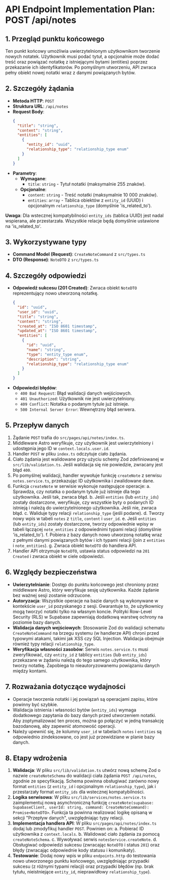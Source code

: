 # API Endpoint Implementation Plan: POST /api/notes

## 1. Przegląd punktu końcowego
Ten punkt końcowy umożliwia uwierzytelnionym użytkownikom tworzenie nowych notatek. Użytkownik musi podać tytuł, a opcjonalnie może dodać treść oraz powiązać notatkę z istniejącymi bytami (entities) poprzez przekazanie ich identyfikatorów. Po pomyślnym utworzeniu, API zwraca pełny obiekt nowej notatki wraz z danymi powiązanych bytów.

## 2. Szczegóły żądania
-   **Metoda HTTP**: `POST`
-   **Struktura URL**: `/api/notes`
-   **Request Body**:
    ```json
    {
      "title": "string",
      "content": "string",
      "entities": [
        {
          "entity_id": "uuid",
          "relationship_type": "relationship_type enum"
        }
      ]
    }
    ```
-   **Parametry**:
    -   **Wymagane**:
        -   `title`: `string` - Tytuł notatki (maksymalnie 255 znaków).
    -   **Opcjonalne**:
        -   `content`: `string` - Treść notatki (maksymalnie 10 000 znaków).
        -   `entities`: `array` - Tablica obiektów z `entity_id` (UUID) i opcjonalnym `relationship_type` (domyślnie 'is_related_to').

**Uwaga**: Dla wstecznej kompatybilności `entity_ids` (tablica UUID) jest nadal wspierana, ale przestarzała. Wszystkie relacje będą domyślnie ustawione na 'is_related_to'.

## 3. Wykorzystywane typy
-   **Command Model (Request)**: `CreateNoteCommand` z `src/types.ts`
-   **DTO (Response)**: `NoteDTO` z `src/types.ts`

## 4. Szczegóły odpowiedzi
-   **Odpowiedź sukcesu (201 Created)**: Zwraca obiekt `NoteDTO` reprezentujący nowo utworzoną notatkę.
    ```json
    {
      "id": "uuid",
      "user_id": "uuid",
      "title": "string",
      "content": "string",
      "created_at": "ISO 8601 timestamp",
      "updated_at": "ISO 8601 timestamp",
      "entities": [
        {
          "id": "uuid",
          "name": "string",
          "type": "entity_type enum",
          "description": "string",
          "relationship_type": "relationship_type enum"
        }
      ]
    }
    ```
-   **Odpowiedzi błędów**:
    -   `400 Bad Request`: Błąd walidacji danych wejściowych.
    -   `401 Unauthorized`: Użytkownik nie jest uwierzytelniony.
    -   `409 Conflict`: Notatka o podanym tytule już istnieje.
    -   `500 Internal Server Error`: Wewnętrzny błąd serwera.

## 5. Przepływ danych
1.  Żądanie `POST` trafia do `src/pages/api/notes/index.ts`.
2.  Middleware Astro weryfikuje, czy użytkownik jest uwierzytelniony i udostępnia jego ID w `context.locals.user.id`.
3.  Handler `POST` w pliku `index.ts` odczytuje ciało żądania.
4.  Ciało żądania jest walidowane przy użyciu schemy Zod zdefiniowanej w `src/lib/validation.ts`. Jeśli walidacja się nie powiedzie, zwracany jest błąd `400`.
5.  Po pomyślnej walidacji, handler wywołuje funkcję `createNote` z serwisu `notes.service.ts`, przekazując ID użytkownika i zwalidowane dane.
6.  Funkcja `createNote` w serwisie wykonuje następujące operacje:
    a. Sprawdza, czy notatka o podanym tytule już istnieje dla tego użytkownika. Jeśli tak, zwraca błąd.
    b. Jeśli `entities` (lub `entity_ids`) zostały dostarczone, weryfikuje, czy wszystkie byty o podanych ID istnieją i należą do uwierzytelnionego użytkownika. Jeśli nie, zwraca błąd.
    c. Waliduje typy relacji `relationship_type` (jeśli podane).
    d. Tworzy nowy wpis w tabeli `notes` z `title`, `content` i `user_id`.
    e. Jeśli `entities` (lub `entity_ids`) zostały dostarczone, tworzy odpowiednie wpisy w tabeli łączącej `note_entities` z odpowiednimi typami relacji (domyślnie 'is_related_to').
    f. Pobiera z bazy danych nowo utworzoną notatkę wraz z pełnymi danymi powiązanych bytów i ich typami relacji (join z `entities` i `note_entities`).
    g. Zwraca obiekt `NoteDTO` do handlera API.
7.  Handler API otrzymuje `NoteDTO`, ustawia status odpowiedzi na `201 Created` i zwraca obiekt w ciele odpowiedzi.

## 6. Względy bezpieczeństwa
-   **Uwierzytelnianie**: Dostęp do punktu końcowego jest chroniony przez middleware Astro, który weryfikuje sesję użytkownika. Każde żądanie bez ważnej sesji zostanie odrzucone.
-   **Autoryzacja**: Wszystkie operacje na bazie danych są wykonywane w kontekście `user_id` pozyskanego z sesji. Gwarantuje to, że użytkownicy mogą tworzyć notatki tylko na własnym koncie. Polityki Row-Level Security (RLS) w Supabase zapewniają dodatkową warstwę ochrony na poziomie bazy danych.
-   **Walidacja danych wejściowych**: Stosowanie Zod do walidacji schematu `CreateNoteCommand` na brzegu systemu (w handlerze API) chroni przed typowymi atakami, takimi jak XSS czy SQL Injection. Walidacja obejmuje również typy relacji `relationship_type`.
-   **Weryfikacja własności zasobów**: Serwis `notes.service.ts` musi zweryfikować, czy `entity_id` z tablicy `entities` (lub `entity_ids`) przekazane w żądaniu należą do tego samego użytkownika, który tworzy notatkę. Zapobiega to nieautoryzowanemu powiązaniu danych między kontami.

## 7. Rozważania dotyczące wydajności
-   Operacje tworzenia notatki i jej powiązań są operacjami zapisu, które powinny być szybkie.
-   Walidacja istnienia i własności bytów (`entity_ids`) wymaga dodatkowego zapytania do bazy danych przed utworzeniem notatki. Aby zoptymalizować ten proces, można go połączyć w jedną transakcję bazodanową, aby zapewnić atomowość operacji.
-   Należy upewnić się, że kolumny `user_id` w tabelach `notes` i `entities` są odpowiednio zindeksowane, co jest już przewidziane w planie bazy danych.

## 8. Etapy wdrożenia
1.  **Walidacja**: W pliku `src/lib/validation.ts` utwórz nową schemę Zod o nazwie `createNoteSchema` do walidacji ciała żądania `POST /api/notes`, zgodnie ze specyfikacją. Schema powinna obsługiwać zarówno nowy format `entities` (z `entity_id` i opcjonalnym `relationship_type`), jak i przestarzały format `entity_ids` dla wstecznej kompatybilności.
2.  **Logika serwisowa**: W pliku `src/lib/services/notes.service.ts` zaimplementuj nową asynchroniczną funkcję `createNote(supabase: SupabaseClient, userId: string, command: CreateNoteCommand): Promise<NoteDTO>`. Funkcja ta powinna realizować logikę opisaną w sekcji "Przepływ danych", uwzględniając typy relacji.
3.  **Implementacja handlera API**: W pliku `src/pages/api/notes/index.ts` dodaj lub zmodyfikuj handler `POST`. Powinien on:
    a. Pobierać ID użytkownika z `context.locals`.
    b. Walidować ciało żądania za pomocą `createNoteSchema`.
    c. Wywoływać serwis `notesService.createNote`.
    d. Obsługiwać odpowiedzi sukcesu (zwracając `NoteDTO` i status `201`) oraz błędy (zwracając odpowiednie kody statusu i komunikaty).
4.  **Testowanie**: Dodaj nowy wpis w pliku `endpoints.http` do testowania nowo utworzonego punktu końcowego, uwzględniając przypadki sukcesu (z różnymi typami relacji) oraz przypadki błędów (np. brak tytułu, nieistniejące `entity_id`, nieprawidłowy `relationship_type`).
